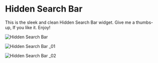# Hidden Search Bar
 This is the sleek and clean Hidden Search Bar widget. Give me a thumbs-up, If you like it. Enjoy!
 
 ![Hidden Search Bar](https://user-images.githubusercontent.com/43209917/130938669-bdfca3ba-2684-4620-8294-feb6feecafe5.png)
 
 ![Hidden Search Bar _01](https://user-images.githubusercontent.com/43209917/130938697-a997a738-0eb7-49c0-8d22-ee7179537d7c.png)
 
 ![Hidden Search Bar _02](https://user-images.githubusercontent.com/43209917/130938712-81029abd-3cf3-4ef6-b1aa-36409da7afc7.png)



